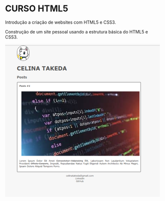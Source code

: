# CURSO HTML5
 Introdução a criação de websites com HTML5 e CSS3.
 
 Construção de um site pessoal usando a estrutura básica do HTML5 e CSS3.
 
 <p align=center>
  <img src=".github/sitePessoal.png">
 </p>
